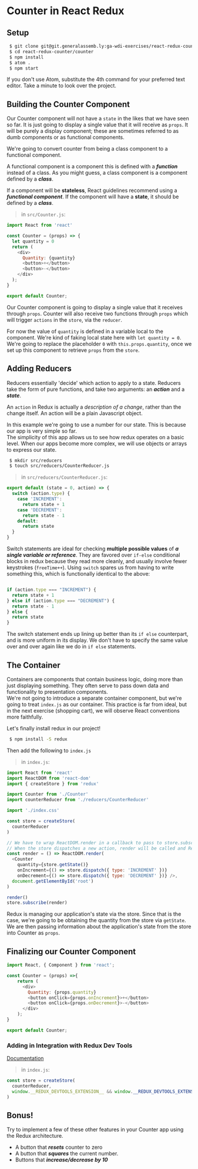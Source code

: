 # Counter in React Redux

## Setup

```bash
 $ git clone git@git.generalassemb.ly:ga-wdi-exercises/react-redux-counter.git
 $ cd react-redux-counter/counter
 $ npm install
 $ atom .
 $ npm start
```
If you don't use Atom, substitute the 4th command for your preferred text editor. Take a minute to look over the project.

## Building the Counter Component

Our Counter component will not have a `state` in the likes that we have seen so far.  It is just going to display a single value that it will receive as `props`. It will be purely a display component; these are sometimes referred to as dumb components or as functional components.

We're going to convert counter from being a class component to a functional component.

A functional component is a component this is defined with a ***function*** instead of a class.
As you might guess, a class component is a component defined by a ***class***.

If a component will be **stateless**, React guidelines recommend using a ***functional component***.
If the component will have a **state**, it should be defined by a ***class***.


> in `src/Counter.js`:

```js
import React from 'react'

const Counter = (props) => {
  let quantity = 0
  return (
    <div>
      Quantity: {quantity}
      <button>+</button>
      <button>-</button>
    </div>
  );
}

export default Counter;
```

Our Counter component is going to display a single value that it receives through `props`.  Counter will also receive two functions through `props` which will trigger `actions` in the `store`, via the `reducer`.

For now the value of `quantity` is defined in a variable local to the component.  We're kind of faking local state here with `let quantity = 0`. We're going to replace the placeholder `0` with `this.props.quantity`, once we set up this component to retrieve `props` from the `store`.

## Adding Reducers

Reducers essentially 'decide' which action to apply to a state.
Reducers take the form of pure functions, and take two arguments: an ***action*** and a ***state***.

An `action` in Redux is actually a *description of a change*, rather than the change itself.  An action will be a plain Javascript object.

In this example we're going to use a number for our state. This is because our app is very simple so far.  
The simplicity of this app allows us to see how redux operates on a basic level.  When our apps become more complex, we will use objects or arrays to express our state.

```bash
 $ mkdir src/reducers
 $ touch src/reducers/CounterReducer.js
```

> in `src/reducers/CounterReducer.js`:

```js
export default (state = 0, action) => {
  switch (action.type) {
    case 'INCREMENT':
      return state + 1
    case 'DECREMENT':
      return state - 1
    default:
      return state
  }
}
```

Switch statements are ideal for checking **multiple possible values** of ***a single variable or reference***.
They are favored over `if-else` conditional blocks in redux because they read more cleanly, and usually involve fewer keystrokes (`freeTime++`).
Using `switch` spares us from having to write something this, which is functionally identical to the above:

```js

if (action.type === "INCREMENT") {
  return state + 1
} else if (action.type === "DECREMENT") {
  return state - 1
} else {
  return state
}
```  

The switch statement ends up lining up better than its `if else` counterpart, and is more uniform in its display.  We don't have to specify the same value over and over again like we do in `if else` statements.


## The Container

Containers are components that contain business logic, doing more than just displaying something.  They often serve to pass down data and functionality to presentation components.  
We're not going to introduce a separate container component, but we're going to treat `index.js` as our container.
This practice is far from ideal, but in the next exercise (shopping cart), we will observe React conventions more faithfully.

Let's finally install redux in our project!

```bash
 $ npm install -S redux
```

Then add the following to `index.js`

> in `index.js`:

```js
import React from 'react'
import ReactDOM from 'react-dom'
import { createStore } from 'redux'

import Counter from './Counter'
import counterReducer from './reducers/CounterReducer'

import './index.css'

const store = createStore(
  counterReducer
)

// We have to wrap ReactDOM.render in a callback to pass to store.subscribe()
// When the store dispatches a new action, render will be called and ReactDOM.render will be triggered
const render = () => ReactDOM.render(
  <Counter
    quantity={store.getState()}
    onIncrement={() => store.dispatch({ type: 'INCREMENT' })}
    onDecrement={() => store.dispatch({ type: 'DECREMENT' })} />,
  document.getElementById('root')
)

render()
store.subscribe(render)
```

Redux is managing our application's state via the store.
Since that is the case, we're going to be obtaining the quantity from the store via `getState`.
We are then passing information about the application's state from the store into Counter as `props`.


## Finalizing our Counter Component

```js
import React, { Component } from 'react';

const Counter = (props) =>{
    return (
      <div>
        Quantity: {props.quantity}
        <button onClick={props.onIncrement}>+</button>
        <button onClick={props.onDecrement}>-</button>
      </div>
    );
}

export default Counter;
```

### Adding in Integration with Redux Dev Tools
[Documentation](https://github.com/zalmoxisus/redux-devtools-extension#1-with-redux)

> in `index.js`:

```js
const store = createStore(
  counterReducer,
  window.__REDUX_DEVTOOLS_EXTENSION__ && window.__REDUX_DEVTOOLS_EXTENSION__()
)
```

## Bonus!

Try to implement a few of these other features in your Counter app using the Redux architecture.  

- A button that ***resets*** counter to zero
- A button that ***squares*** the current number.
- Buttons that ***increase/decrease by 10***
